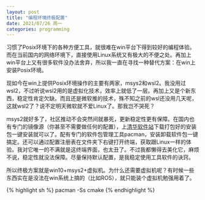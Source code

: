 ```yaml
---
layout: post
title: "编程环境终极配置"
date: 2021/07/26 周一
categories: programming
---
```

习惯了Posix环境下的各种方便工具，就很难在win平台下得到较好的编程体验。而在当前国内的网络环境下，直接使用Linux系统又有极大的不便之处。再加上win平台上又有很多软件没办法舍弃，所以我一直在寻找一种替代方案：在win上安装Posix环境。

现如今在win上提供Posix环境操作的主要有两家，msys2和wsl2。我没用过wsl2，不过听说wsl2用的是虚拟化技术，效率上就低了一层。再加上又是个新东西，稳定性肯定欠缺。而且还是微软推的技术，殊不知之前的wsl还没用几天呢，这就wsl2了？说不定明天微软就不爱Linux了。那我岂不哭死？

msys2就好多了，社区推动不会突然间就暴死，更新稳定性更有保障。在国内也有专门的镜像源（你甚至不需要做任何的配置），上[清华软件站](https://mirrors.tuna.tsinghua.edu.cn/)下载打包好的安装包一键安装就可以了。配有专门的软件包管理工具pacman，安装卸载软件包一键搞定。还可以通过配置注册表在文件夹下右键打开终端，获取跟Linux一样的体验。我对它唯一的不满就是这终端界面，也太丑了。不过我都懒得去美化它，麻烦不说，稳定性就没法保障。尽量保持默认配置，是我稳定使用工具软件的诀窍。

所以终极方案就是win10+msys2+虚拟机。为什么还需要虚拟机呢？有时候一些东西实在是没法在win系统上搞的（比如ROS），就只能装个虚拟机勉强用着了。

{% highlight sh %}
pacman -Ss cmake
{% endhighlight %}
